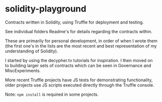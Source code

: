 # solidity-playground

Contracts written in Solidity, using Truffle for deployment and testing. 

See individual folders Readme's for details regarding the contracts within.

These are primarily for personal development, in order of when I wrote them (the first one's in the lists are the most recent and best representation of my understanding of Solidity). 

I started by using the decypher.tv tutorials for inspiration. I then moved on to building larger sets of contracts which can be seen in Governance and MiscExperiments. 

More recent Truffle projects have JS tests for demonstrating functionality, older projects use JS scripts executed directly through the Truffle console.

Note: <code>npm install</code> is required in some projects.
